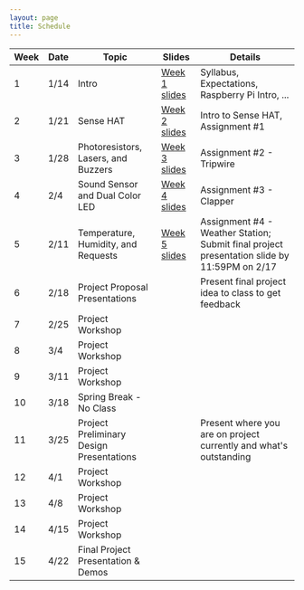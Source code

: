 ```yaml
---
layout: page
title: Schedule
---
```


| Week | Date | Topic | Slides | Details |
| ---- | ---- | ----- | ------ | ------- |
|  1 | 1/14 | Intro | [Week 1 slides](files/cs3907IOTpi-week1-intro.pdf) | Syllabus, Expectations, Raspberry Pi Intro, ... |
|  2 | 1/21 | Sense HAT | [Week 2 slides](files/week2-slides.pdf) | Intro to Sense HAT, Assignment #1 |
|  3 | 1/28 | Photoresistors, Lasers, and Buzzers | [Week 3 slides](files/week3-slides.pdf) | Assignment #2 - Tripwire |
|  4 |  2/4 | Sound Sensor and Dual Color LED | [Week 4 slides](files/rpi-week4.pdf) | Assignment #3 - Clapper |
|  5 | 2/11 | Temperature, Humidity, and Requests | [Week 5 slides](files/rpi-week5.pdf) | Assignment #4 - Weather Station; Submit final project presentation slide by 11:59PM on 2/17 |
|  6 | 2/18 | Project Proposal Presentations |    | Present final project idea to class to get feedback |
|  7 | 2/25 | Project Workshop | | |
|  8 |  3/4 | Project Workshop | | | 
|  9 | 3/11 | Project Workshop | | |
| 10 | 3/18 | Spring Break - No Class | | |
| 11 | 3/25 | Project Preliminary Design Presentations |    | Present where you are on project currently and what's outstanding |
| 12 |  4/1 | Project Workshop | | | 
| 13 |  4/8 | Project Workshop | | | 
| 14 | 4/15 | Project Workshop | | |
| 15 | 4/22 | Final Project Presentation & Demos | | |
